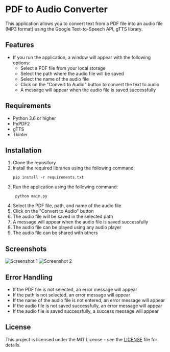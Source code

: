 # PDF to Audio Converter

This application allows you to convert text from a PDF file into an audio file (MP3 format) using the Google Text-to-Speech API, gTTS library.

## Features

- If you run the application, a window will appear with the following options:
  - Select a PDF file from your local storage
  - Select the path where the audio file will be saved
  - Select the name of the audio file
  - Click on the "Convert to Audio" button to convert the text to audio
  - A message will appear when the audio file is saved successfully

## Requirements

- Python 3.6 or higher
- PyPDF2
- gTTS
- Tkinter

## Installation

1. Clone the repository
2. Install the required libraries using the following command:
   ```
   pip install -r requirements.txt
   ```
3. Run the application using the following command:
   ```
    python main.py
    ```
4. Select the PDF file, path, and name of the audio file
5. Click on the "Convert to Audio" button
6. The audio file will be saved in the selected path
7. A message will appear when the audio file is saved successfully
8. The audio file can be played using any audio player
9. The audio file can be shared with others

## Screenshots

![Screenshot 1](screenshot1.png)
![Screenshot 2](screenshot2.png)

## Error Handling

- If the PDF file is not selected, an error message will appear
- If the path is not selected, an error message will appear
- If the name of the audio file is not entered, an error message will appear
- If the audio file is not saved successfully, an error message will appear
- If the audio file is saved successfully, a success message will appear

## License

This project is licensed under the MIT License - see the [LICENSE](LICENSE) file for details.